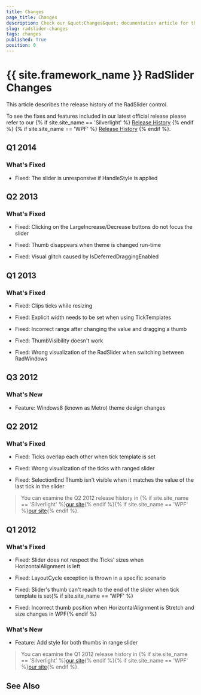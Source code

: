 ```yaml
---
title: Changes
page_title: Changes
description: Check our &quot;Changes&quot; documentation article for the RadSlider {{ site.framework_name }} control.
slug: radslider-changes
tags: changes
published: True
position: 0
---
```


# {{ site.framework_name }} RadSlider Changes



This article describes the release history of the RadSlider control.

To see the fixes and features included in our latest official release please refer to our {% if site.site_name == 'Silverlight' %} [Release History](http://www.telerik.com/support/whats-new/silverlight/release-history) {% endif %} {% if site.site_name == 'WPF' %} [Release History](http://www.telerik.com/support/whats-new/wpf/release-history) {% endif %}.


## Q1 2014

### What's Fixed

* Fixed: The slider is unresponsive if HandleStyle is applied 

## Q2 2013

### What's Fixed

* Fixed: Clicking on the LargeIncrease/Decrease buttons do not focus the slider 

* Fixed: Thumb disappears when theme is changed run-time 

* Fixed: Visual glitch caused by IsDeferredDraggingEnabled

## Q1 2013

### What's Fixed

* Fixed: Clips ticks while resizing

* Fixed: Explicit width needs to be set when using TickTemplates

* Fixed: Incorrect range after changing the value and dragging a thumb

* Fixed: ThumbVisibility doesn't work

* Fixed: Wrong visualization of the RadSlider when switching between RadWindows

## Q3 2012

### What's New

* Feature: Windows8 (known as Metro) theme design changes

## Q2 2012

### What's Fixed

* Fixed: Ticks overlap each other when tick template is set

* Fixed: Wrong visualization of the ticks with ranged slider

* Fixed: SelectionEnd Thumb isn't visible when it matches the value of the last tick in the slider

>You can examine the Q2 2012 release history in {% if site.site_name == 'Silverlight' %}[our site](http://www.telerik.com/products/silverlight/whats-new/release_notes/q2-2012-version-2012-2-607.aspx){% endif %}{% if site.site_name == 'WPF' %}[our site](http://www.telerik.com/products/wpf/whats-new/release-history/q2-2012-version-2012-2-607-2457892840.aspx){% endif %}.
			  

## Q1 2012

### What's Fixed

* Fixed: Slider does not respect the Ticks' sizes when HorizontalAlignment is left

* Fixed: LayoutCycle exception is thrown in a specific scenario

* Fixed: Slider's thumb can't reach to the end of the slider when tick template is set{% if site.site_name == 'WPF' %}

* Fixed: Incorrect thumb position when HorizontalAlignment is Stretch and size changes in WPF{% endif %}

### What's New

* Feature: Add style for both thumbs in range slider

>You can examine the Q1 2012 release history in {% if site.site_name == 'Silverlight' %}[our site](http://www.telerik.com/products/silverlight/whats-new/release_notes/q1-2012-version-2012-1-215-271395503.aspx){% endif %}{% if site.site_name == 'WPF' %}[our site](http://www.telerik.com/products/wpf/whats-new/release-history/q1-2012-version-2012-1-215-1506305735.aspx){% endif %}.
			  

## See Also
